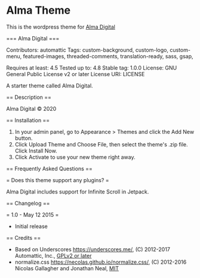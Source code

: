 # Alma Theme
This is the wordpress theme for [Alma Digital](https://almadigital.it/) 



=== Alma Digital ===

Contributors: automattic
Tags: custom-background, custom-logo, custom-menu, featured-images, threaded-comments, translation-ready, sass, gsap, 

Requires at least: 4.5
Tested up to: 4.8
Stable tag: 1.0.0
License: GNU General Public License v2 or later
License URI: LICENSE

A starter theme called Alma Digital.

== Description ==

Alma Digital © 2020

== Installation ==

1. In your admin panel, go to Appearance > Themes and click the Add New button.
2. Click Upload Theme and Choose File, then select the theme's .zip file. Click Install Now.
3. Click Activate to use your new theme right away.

== Frequently Asked Questions ==

= Does this theme support any plugins? =

Alma Digital includes support for Infinite Scroll in Jetpack.

== Changelog ==

= 1.0 - May 12 2015 =
* Initial release

== Credits ==

* Based on Underscores https://underscores.me/, (C) 2012-2017 Automattic, Inc., [GPLv2 or later](https://www.gnu.org/licenses/gpl-2.0.html)
* normalize.css https://necolas.github.io/normalize.css/, (C) 2012-2016 Nicolas Gallagher and Jonathan Neal, [MIT](https://opensource.org/licenses/MIT)
